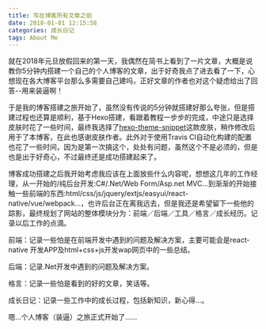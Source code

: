```yaml
---
title: 写在博客所有文章之前
date: 2018-01-01 12:15:58
categories: 成长日记
tags: About Me
---
```


就在2018年元旦放假回来的第一天，我偶然在简书上看到了一片文章，大概是说教你5分钟内搭建一个自己的个人博客的文章，出于好奇我点了进去看了一下，心想现在各大博客平台那么多需要自己建吗，正好文章的作者也对这个疑虑给出了回答--用来装逼啊！

于是我的博客搭建之旅开始了，虽然没有传说的5分钟就搭建好那么夸张，但是搭建过程也还算是顺利，基于Hexo搭建，看跟着教程一步步的完成，中途只是选择皮肤时花了一些时间，最终我选择了[hexo-theme-snippet](https://github.com/shenliyang/hexo-theme-snippet)这款皮肤，稍作修改后用于了本博客，在此也感谢皮肤作者。此外对于使用Travis CI自动化构建的配置也花了一些时间，因为是第一次搞这个，处处有问题，虽然这个不是必须的，但是也是出于好奇心，不过最终还是成功搭建起来了。

博客成功搭建之后我开始考虑我应该在上面放些什么内容呢，想想这几年的工作经理，从一开始的/纯后台开发:C#/.Net/Web Form/Asp.net MVC...到渐渐的开始接触一些前端的东西:html/css/js/jquery/extjs/easyui/react-native/vue/webpack...，也许后台正在离我远去，但是我还是希望留下一些他的踪影，最终规划了网站的整体模块分为：前端／后端／工具／格言／成长经历。记录以后工作的点滴。

前端：记录一些怕是在前端开发中遇到的问题及解决方案，主要可能会是react-native 开发APP及html+css+js开发wap网页中的一些总结。

后端：记录.Net开发中遇到的问题及解决方案。

格言：记录一些怕是看到的好的文章，笑话等。

成长日记：记录一些工作中的成长过程，包括新知识，新心得...。


嗯...个人博客（装逼）之旅正式开始了......